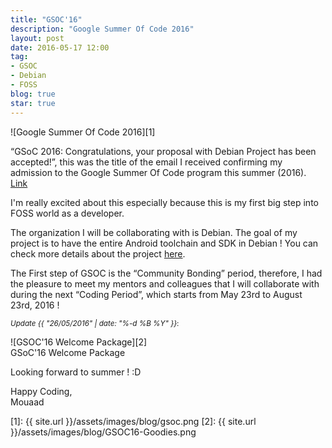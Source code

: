 ```yaml
---
title: "GSOC'16"
description: "Google Summer Of Code 2016"
layout: post
date: 2016-05-17 12:00
tag:
- GSOC
- Debian
- FOSS
blog: true
star: true
---
```


<div class="text-center" markdown="1">
![Google Summer Of Code 2016][1]
</div>

“GSoC 2016: Congratulations, your proposal with Debian Project has been accepted!”, this was the title of the email I received confirming my admission to the Google Summer Of Code program this summer (2016). [Link](https://summerofcode.withgoogle.com/projects/#5306001582456832)

I'm really excited about this especially because this is my first big step into FOSS world as a developer.

The organization I will be collaborating with is Debian. The goal of my project is to have the entire Android toolchain and SDK in Debian ! You can check more details about the project [here](https://wiki.debian.org/SummerOfCode2016/Projects#SummerOfCode2016.2FProjects.2FAndroidSDKToolsInDebian.Android_SDK_Tools_in_Debian).

The First step of GSOC is the “Community Bonding” period, therefore, I had the pleasure to meet my mentors and colleagues that I will collaborate with during the next “Coding Period”, which starts from May 23rd to August 23rd, 2016 !

<small>_Update {{ "26/05/2016" | date: "%-d %B %Y" }}_:</small><br />

<div class="text-center" markdown="1">
![GSOC'16 Welcome Package][2]
<figcaption class="caption">GSoC'16 Welcome Package</figcaption>
</div>

Looking forward to summer ! :D

Happy Coding,<br />
Mouaad

[1]: {{ site.url }}/assets/images/blog/gsoc.png
[2]: {{ site.url }}/assets/images/blog/GSOC16-Goodies.png

